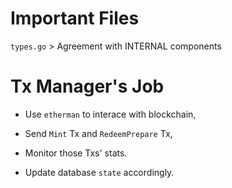 # Important Files

`types.go` > Agreement with INTERNAL components

# Tx Manager's Job

- Use `etherman` to interace with blockchain, 

- Send `Mint` Tx and `RedeemPrepare` Tx, 

- Monitor those Txs' stats.

- Update database `state` accordingly.